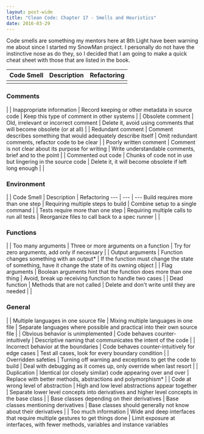 ```yaml
---
layout: post-wide
title: "Clean Code: Chapter 17 - Smells and Heuristics"
date: 2016-03-29
---
```


Code smells are something my mentors here at 8th Light have been warning me about since I started my SnowMan project. I personally do not have the instinctive nose as do they, so I decided that I am going to make a quick cheat sheet with those that are listed in the book. 

Code Smell | Description | Refactoring
--- | --- | ---
 | |
### Comments
 | |
Inappropriate information | Record keeping or other metadata in source code | Keep this type of comment in other systems 
 | |
Obsolete comment | Old, irrelevant or incorrect comment | Delete it, avoid using comments that will become obsolete (or at all)
 | |
Redundant comment | Comment describes something that would adequately describe itself | Omit redundant comments, refactor code to be clear
 | |
Poorly written comment | Comment is not clear about its purpose for writing | Write understandable comments, brief and to the point
 | |
Commented out code | Chunks of code not in use but lingering in the source code | Delete it, it will become obsolete if left long enough
 | |
### Environment
 | |
Code Smell | Description | Refactoring
--- | --- | ---
Build requires more than one step | Requiring multiple steps to build | Combine setup to a single command
 | |
Tests require more than one step | Requiring multiple calls to run all tests | Reorganize files to call back to a spec runner
 | |
### Functions
 | |
Too many arguments | Three or more arguments on a function | Try for zero arguments, add only if necessary
 | |
Output arguments | Function changes something with an output* | If the function must change the state of something, have it change the state of its owning object
 | |
Flag arguments | Boolean arguments hint that the function does more than one thing | Avoid, break up receiving function to handle two cases
 | |
Dead function | Methods that are not called | Delete and don't write until they are needed
 | |
### General
 | | 
Multiple languages in one source file | Mixing multiple languages in one file | Separate languages where possible and practical into their own source file
 | |
Obvious behavior is unimplemented | Code behaves counter-intuitively | Descriptive naming that communicates the intent of the code
 | |
Incorrect behavior at the boundaries | Code behaves counter-intuitively for edge cases | Test all cases, look for every boundary condition
 | |
Overridden safeties | Turning off warning and exceptions to get the code to build | Deal with debugging as it comes up, only override when last resort
 | |
Duplication | Identical (or closely similar) code appearing over and over | Replace with better methods, abstractions and polymorphism*
 | |
Code at wrong level of abstraction | High and low level abstractions appear together | Separate lower level concepts into derivatives and higher level concepts in the base class
 | |
Base classes depending on their derivatives | Base classes mentioning derivatives | Base classes should generally not know about their derivatives
 | |
Too much information | Wide and deep interfaces that require multiple gestures to get things done | Limit exposure at interfaces, with fewer methods, variables and instance variables